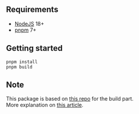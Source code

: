 ## Requirements

- [NodeJS](https://nodejs.org/en/) 18+
- [pnpm](https://pnpm.io/fr/) 7+

## Getting started

```
pnpm install
pnpm build
```

## Note

This package is based on [this repo](https://github.com/sidv93/react-ts-lib) for the build part.  
More explanation on [this article](https://dev.to/siddharthvenkatesh/component-library-setup-with-react-typescript-and-rollup-onj).

